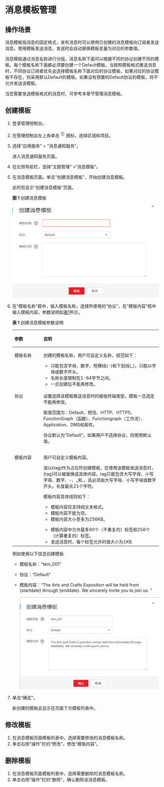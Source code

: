 # 消息模板管理<a name="ZH-CN_TOPIC_0043394889"></a>

## 操作场景<a name="section3499028611828"></a>

消息模板指消息的固定格式，发布消息时可以使用已创建的消息模板向订阅者发送消息。使用模板发送消息，发送时会自动替换模板变量为对应的参数值。

消息模板通过消息名称进行分组，消息名称下面可以根据不同的协议创建不同的模板。每个模板名称下面都必须要创建一个Default模板。当按照模板格式推送消息时，不同协议订阅者优先会选择模板名称下面对应的协议模板，如果对应的协议模板不存在，则采用默认Default的模板。如果没有预置的Default协议的模板，将不允许发送该模板。

当您需要发送模板格式的消息时，可参考本章节管理消息模板。

## 创建模板<a name="section66624127194914"></a>

1.  登录管理控制台。
2.  在管理控制台左上角单击![](figures/icon-region.png)图标，选择区域和项目。
3.  选择“应用服务” \> “消息通知服务”。

    进入消息通知服务页面。

4.  在左侧导航栏，选择“主题管理” \>“消息模板”。
5.  在消息模板页面。单击“创建消息模板”，开始创建消息模板。

    此时将显示“创建消息模板”页面。

    **图 1**  创建消息模板<a name="fig10811161924211"></a>  
    ![](figures/创建消息模板-1.png "创建消息模板-1")

6.  在“模板名称”框中，输入模板名称，选择所使用的“协议”，在“模板内容”框中输入模板内容，参数说明如[表1](#table9567729153632)所示。

    **表 1**  创建消息模板参数说明

    <a name="table9567729153632"></a>
    <table><thead align="left"><tr id="row46643153153632"><th class="cellrowborder" valign="top" width="19.74%" id="mcps1.2.3.1.1"><p id="p45773798153632"><a name="p45773798153632"></a><a name="p45773798153632"></a><strong id="b633727016234"><a name="b633727016234"></a><a name="b633727016234"></a>参数</strong></p>
    </th>
    <th class="cellrowborder" valign="top" width="80.25999999999999%" id="mcps1.2.3.1.2"><p id="p16690171153632"><a name="p16690171153632"></a><a name="p16690171153632"></a><strong id="b4355688916234"><a name="b4355688916234"></a><a name="b4355688916234"></a>说明</strong></p>
    </th>
    </tr>
    </thead>
    <tbody><tr id="row15993813153632"><td class="cellrowborder" valign="top" width="19.74%" headers="mcps1.2.3.1.1 "><p id="p43710295164421"><a name="p43710295164421"></a><a name="p43710295164421"></a>模板名称</p>
    </td>
    <td class="cellrowborder" valign="top" width="80.25999999999999%" headers="mcps1.2.3.1.2 "><p id="p44258107153632"><a name="p44258107153632"></a><a name="p44258107153632"></a>创建的模板名称，用户可自定义名称，规范如下：</p>
    <a name="ul40971925153757"></a><a name="ul40971925153757"></a><ul id="ul40971925153757"><li>只能包含字母，数字，短横线(-)和下划线(_)，只能以字母或数字开头。</li><li>名称长度限制在1-64字节之间。</li><li>一旦创建后不能再修改。</li></ul>
    </td>
    </tr>
    <tr id="row62778644153632"><td class="cellrowborder" valign="top" width="19.74%" headers="mcps1.2.3.1.1 "><p id="p27643693164446"><a name="p27643693164446"></a><a name="p27643693164446"></a>协议</p>
    </td>
    <td class="cellrowborder" valign="top" width="80.25999999999999%" headers="mcps1.2.3.1.2 "><p id="p40584374104257"><a name="p40584374104257"></a><a name="p40584374104257"></a>设置选择该模板推送消息时的接收终端类型，模板一旦选定不能再修改。</p>
    <p id="p3419487117132"><a name="p3419487117132"></a><a name="p3419487117132"></a>取值范围为：Default、短信、HTTP、HTTPS、FunctionGraph（函数）、Functiongraph（工作流）、Application、DMS和邮件。</p>
    <p id="p12468638104149"><a name="p12468638104149"></a><a name="p12468638104149"></a>协议默认为“Default”。如果用户不选择协议，则使用默认值。</p>
    </td>
    </tr>
    <tr id="row23418429162644"><td class="cellrowborder" valign="top" width="19.74%" headers="mcps1.2.3.1.1 "><p id="p32830814164510"><a name="p32830814164510"></a><a name="p32830814164510"></a>模板内容</p>
    </td>
    <td class="cellrowborder" valign="top" width="80.25999999999999%" headers="mcps1.2.3.1.2 "><p id="p5697748316413"><a name="p5697748316413"></a><a name="p5697748316413"></a>用户可自定义模板内容。</p>
    <p id="p29184378155831"><a name="p29184378155831"></a><a name="p29184378155831"></a>请以{tag}作为占位符创建模板，在使用该模板发送消息时，{tag}可以被替换成具体内容。tag只能包含大写字母、小写字母、数字、-、_和.，且必须由大写字母、小写字母或数字开头。长度最长21个字符。</p>
    <p id="p40948298155833"><a name="p40948298155833"></a><a name="p40948298155833"></a>模板内容具体规则如下：</p>
    <a name="ul24327004104111"></a><a name="ul24327004104111"></a><ul id="ul24327004104111"><li>模板内容仅支持纯文本格式。</li><li>模板内容不能为空。</li><li>模板内容大小至多为256KB。</li></ul>
    <a name="ul36563140155946"></a><a name="ul36563140155946"></a><ul id="ul36563140155946"><li>模板内容中允许最多90个（不重复的）标签和256个（计算重复的）标签。</li><li>发送消息时，每个标签允许的值大小为1KB.</li></ul>
    </td>
    </tr>
    </tbody>
    </table>

    例如使用以下信息创建模板

    -   模板名称：“tem\_001”
    -   协议：“Default”
    -   模板内容：“The Arts and Crafts Exposition will be held from \{startdate\} through \{enddate\}. We sincerely invite you to join us. ”

        ![](figures/创建消息模板.png)


7.  单击“确定”。

    新创建的模板会显示在页面下方模板列表中。


## 修改模板<a name="section10611263152222"></a>

1.  在消息模板页面模板列表中，选择需要修改的消息模板名称。
2.  单击右侧“操作”栏的“修改”，修改“模板内容”。

## 删除模板<a name="section14249229153134"></a>

1.  在消息模板页面模板列表中，选择需要删除的消息模板名称。
2.  单击右侧“操作”栏的“删除”，确认删除该消息模板。

